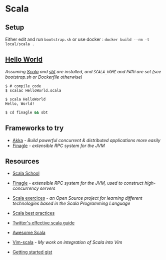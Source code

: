 # Scala

## Setup

Either edit and run `bootstrap.sh` or use docker : `docker build --rm -t local/scala .`

## [Hello World](http://scala-lang.org/documentation/getting-started.html#your_first_lines_of_code)

_Assuming [Scala]() and [sbt]() are installed, and `SCALA_HOME` and
`PATH` are set (see bootstrap.sh or Dockerfile otherwise)_

```
$ # compile code
$ scalac HelloWorld.scala

$ scala HelloWorld
Hello, World!
```

```Bash
$ cd finagle && sbt
```


## Frameworks to try

- [Akka](http://akka.io/) - _Build powerful concurrent & distributed applications more easily_
- [Finagle](https://twitter.github.io/finagle/) - _extensible RPC system for the JVM_


## Resources

- [Scala School](http://twitter.github.io/scala_school/)

- [Finagle](http://twitter.github.io/finagle/guide/index.html) -
  _extensible RPC system for the JVM, used to construct high-concurrency
  servers_

- [Scala exercices](https://www.scala-exercises.org/) - _an Open Source project for learning different technologies based in the Scala Programming Language_

- [Scala best practices](https://github.com/alexandru/scala-best-practices)

- [Twitter's effective scala guide](http://twitter.github.io/effectivescala/)

- [Awesome Scala](https://github.com/lauris/awesome-scala)

- [Vim-scala](https://github.com/derekwyatt/vim-scala) - _My work on
  integration of Scala into Vim_

- [Getting started gist](https://gist.github.com/djspiewak/cb72c41ac335a3a9b28b3307be04aa43)
